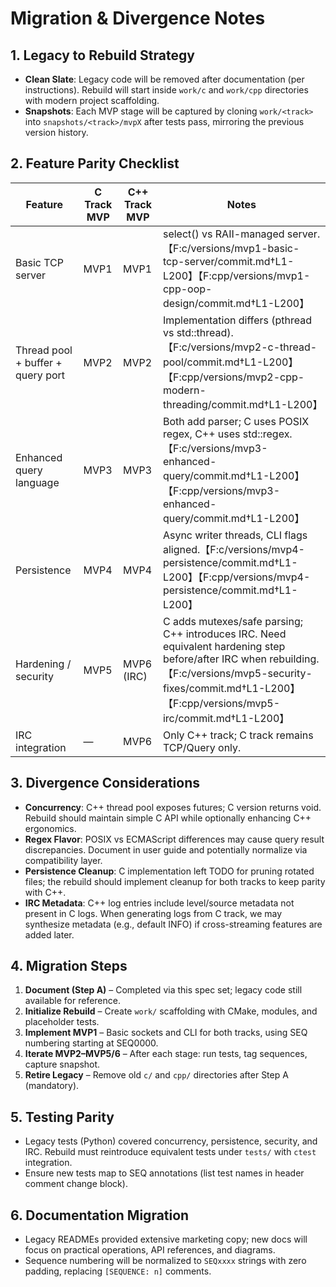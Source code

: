 # Migration & Divergence Notes

## 1. Legacy to Rebuild Strategy
- **Clean Slate**: Legacy code will be removed after documentation (per instructions). Rebuild will start inside `work/c` and `work/cpp` directories with modern project scaffolding.
- **Snapshots**: Each MVP stage will be captured by cloning `work/<track>` into `snapshots/<track>/mvpX` after tests pass, mirroring the previous version history.

## 2. Feature Parity Checklist
| Feature | C Track MVP | C++ Track MVP | Notes |
|---------|-------------|---------------|-------|
| Basic TCP server | MVP1 | MVP1 | select() vs RAII-managed server.【F:c/versions/mvp1-basic-tcp-server/commit.md†L1-L200】【F:cpp/versions/mvp1-cpp-oop-design/commit.md†L1-L200】 |
| Thread pool + buffer + query port | MVP2 | MVP2 | Implementation differs (pthread vs std::thread).【F:c/versions/mvp2-c-thread-pool/commit.md†L1-L200】【F:cpp/versions/mvp2-cpp-modern-threading/commit.md†L1-L200】 |
| Enhanced query language | MVP3 | MVP3 | Both add parser; C uses POSIX regex, C++ uses std::regex.【F:c/versions/mvp3-enhanced-query/commit.md†L1-L200】【F:cpp/versions/mvp3-enhanced-query/commit.md†L1-L200】 |
| Persistence | MVP4 | MVP4 | Async writer threads, CLI flags aligned.【F:c/versions/mvp4-persistence/commit.md†L1-L200】【F:cpp/versions/mvp4-persistence/commit.md†L1-L200】 |
| Hardening / security | MVP5 | MVP6 (IRC) | C adds mutexes/safe parsing; C++ introduces IRC. Need equivalent hardening step before/after IRC when rebuilding.【F:c/versions/mvp5-security-fixes/commit.md†L1-L200】【F:cpp/versions/mvp5-irc/commit.md†L1-L200】 |
| IRC integration | — | MVP6 | Only C++ track; C track remains TCP/Query only.

## 3. Divergence Considerations
- **Concurrency**: C++ thread pool exposes futures; C version returns void. Rebuild should maintain simple C API while optionally enhancing C++ ergonomics.
- **Regex Flavor**: POSIX vs ECMAScript differences may cause query result discrepancies. Document in user guide and potentially normalize via compatibility layer.
- **Persistence Cleanup**: C implementation left TODO for pruning rotated files; the rebuild should implement cleanup for both tracks to keep parity with C++.
- **IRC Metadata**: C++ log entries include level/source metadata not present in C logs. When generating logs from C track, we may synthesize metadata (e.g., default INFO) if cross-streaming features are added later.

## 4. Migration Steps
1. **Document (Step A)** – Completed via this spec set; legacy code still available for reference.
2. **Initialize Rebuild** – Create `work/` scaffolding with CMake, modules, and placeholder tests.
3. **Implement MVP1** – Basic sockets and CLI for both tracks, using SEQ numbering starting at SEQ0000.
4. **Iterate MVP2–MVP5/6** – After each stage: run tests, tag sequences, capture snapshot.
5. **Retire Legacy** – Remove old `c/` and `cpp/` directories after Step A (mandatory).

## 5. Testing Parity
- Legacy tests (Python) covered concurrency, persistence, security, and IRC. Rebuild must reintroduce equivalent tests under `tests/` with `ctest` integration.
- Ensure new tests map to SEQ annotations (list test names in header comment change block).

## 6. Documentation Migration
- Legacy READMEs provided extensive marketing copy; new docs will focus on practical operations, API references, and diagrams.
- Sequence numbering will be normalized to `SEQxxxx` strings with zero padding, replacing `[SEQUENCE: n]` comments.

